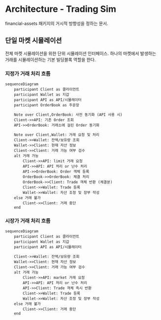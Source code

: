 # Architecture - Trading Sim

financial-assets 패키지의 거시적 방향성을 정하는 문서.

## 단일 마켓 시뮬레이션

전체 마켓 시뮬레이션을 위한 단위 시뮬레이션 인터페이스. 하나의 마켓에서 발생하는 거래를 시뮬레이션하는 기본 빌딩블록 역할을 한다.

### 지정가 거래 처리 흐름

```mermaid
sequenceDiagram
    participant Client as 클라이언트
    participant Wallet as 지갑
    participant API as API/시뮬레이터
    participant OrderBook as 주문장

    Note over Client,OrderBook: 사전 동기화 (API 사용 시)
    Client->>API: 기존 Order 조회
    API->>OrderBook: 거래소에 걸린 Order 동기화

    Note over Client,Wallet: 거래 요청 및 처리
    Client->>Wallet: 잔액/보유량 조회
    Wallet->>Client: 현재 자산 정보
    Client->>Client: 거래 가능 여부 검수
    alt 거래 가능
        Client->>API: limit 거래 요청
        API->>API: API 처리 or 난수 처리
        API->>OrderBook: Order 객체 등록
        OrderBook->>OrderBook: 체결 처리
        OrderBook->>Client: Trade 객체 반환 (체결분)
        Client->>Wallet: Trade 등록
        Wallet->>Wallet: 자산 조정 및 장부 작성
    else 거래 불가
        Client->>Client: 거래 중단
    end
```

### 시장가 거래 처리 흐름

```mermaid
sequenceDiagram
    participant Client as 클라이언트
    participant Wallet as 지갑
    participant API as API/시뮬레이터

    Client->>Wallet: 잔액/보유량 조회
    Wallet->>Client: 현재 자산 정보
    Client->>Client: 거래 가능 여부 검수
    alt 거래 가능
        Client->>API: market 거래 요청
        API->>API: API 처리 or 난수 처리
        API->>Client: Trade 객체 즉시 반환
        Client->>Wallet: Trade 등록
        Wallet->>Wallet: 자산 조정 및 장부 작성
    else 거래 불가
        Client->>Client: 거래 중단
    end
```

